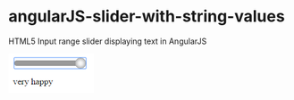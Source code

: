 # angularJS-slider-with-string-values
HTML5 Input range slider displaying text in AngularJS 


![alt tag](https://github.com/isurajkc/angularJS-slider-with-string-values/blob/master/sample.png)
